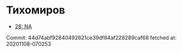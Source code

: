 # Тихомиров
- [28: NA](28.md)

Commit: 44d74abf92840492621ce39df84af228289caf68
 fetched at: 20201108-070253
